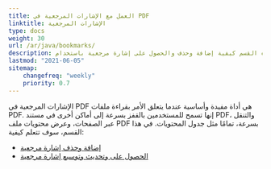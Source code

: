 ```yaml
---
title: العمل مع الإشارات المرجعية في PDF
linktitle: الإشارات المرجعية
type: docs
weight: 30
url: /ar/java/bookmarks/
description: تشرح هذه القسم كيفية إضافة وحذف والحصول على إشارة مرجعية باستخدام Aspose.PDF for Java.
lastmod: "2021-06-05"
sitemap:
    changefreq: "weekly"
    priority: 0.7
---
```


الإشارات المرجعية في PDF هي أداة مفيدة وأساسية عندما يتعلق الأمر بقراءة ملفات PDF. إنها تسمح للمستخدمين بالقفز بسرعة إلى أماكن أخرى في مستند PDF، والتنقل عبر الصفحات، وعرض محتويات ملف PDF بسرعة، تمامًا مثل جدول المحتويات. في هذا القسم، سوف تتعلم كيفية:

- [إضافة وحذف إشارة مرجعية](/pdf/ar/java/add-and-delete-bookmark/)
- [الحصول على وتحديث وتوسيع إشارة مرجعية](/pdf/ar/java/get-update-and-expand-bookmark/)